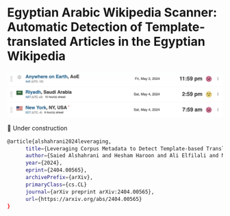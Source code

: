# Egyptian Arabic Wikipedia Scanner: Automatic Detection of Template-translated Articles in the Egyptian Wikipedia

![alt text](https://github.com/SaiedAlshahrani/Egyptian-Wikipedia-Scanner/blob/main/banner.png)

🚧 Under construction

```bash
@article{alshahrani2024leveraging,
      title={Leveraging Corpus Metadata to Detect Template-based Translation: An Exploratory Case Study of the Egyptian Arabic Wikipedia Edition}, 
      author={Saied Alshahrani and Hesham Haroon and Ali Elfilali and Mariama Njie and Jeanna Matthews},
      year={2024},
      eprint={2404.00565},
      archivePrefix={arXiv},
      primaryClass={cs.CL}
      journal={arXiv preprint arXiv:2404.00565},
      url={https://arxiv.org/abs/2404.00565}
}
```
